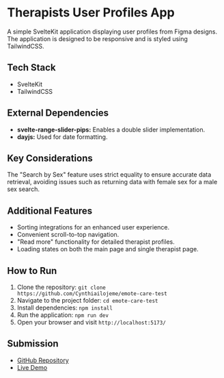 # Therapists User Profiles App
A simple SvelteKit application displaying user profiles from Figma designs. The application is designed to be responsive and is styled using TailwindCSS.

## Tech Stack
- SvelteKit
- TailwindCSS

## External Dependencies
- **svelte-range-slider-pips:** Enables a double slider implementation.
- **dayjs:** Used for date formatting.

## Key Considerations
The "Search by Sex" feature uses strict equality to ensure accurate data retrieval, avoiding issues such as returning data with female sex for a male sex search.

## Additional Features
- Sorting integrations for an enhanced user experience.
- Convenient scroll-to-top navigation.
- "Read more" functionality for detailed therapist profiles.
- Loading states on both the main page and single therapist page.

## How to Run
1. Clone the repository: `git clone https://github.com/Cynthiailojeme/emote-care-test`
2. Navigate to the project folder: `cd emote-care-test`
3. Install dependencies: `npm install`
4. Run the application: `npm run dev`
5. Open your browser and visit `http://localhost:5173/`

## Submission
- [GitHub Repository](https://github.com/Cynthiailojeme/emote-care-test)
- [Live Demo](https://cynthia-emote-care-test.vercel.app/)
